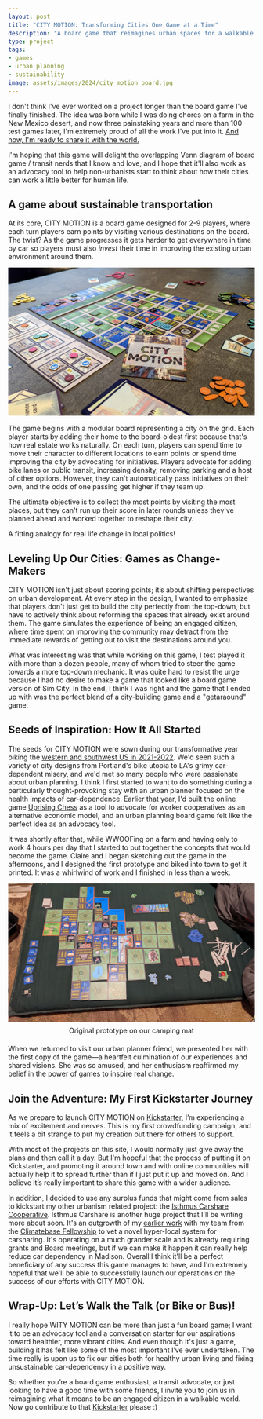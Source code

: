 ```yaml
---
layout: post
title: "CITY MOTION: Transforming Cities One Game at a Time"
description: "A board game that reimagines urban spaces for a walkable future."
type: project
tags:
- games
- urban planning
- sustainability
image: assets/images/2024/city_motion_board.jpg
---
```


I don't think I've ever worked on a project longer than the board game I've finally finished.  The idea was born while I was doing chores on a farm in the New Mexico desert, and now three painstaking years and more than 100 test games later, I'm extremely proud of all the work I've put into it. [And now, I'm ready to share it with the world.](https://kickstarter.com/projects/solarpunktravel/walkable)

I'm hoping that this game will delight the overlapping Venn diagram of board game / transit nerds that I know and love, and I hope that it'll also work as an advocacy tool to help non-urbanists start to think about how their cities can work a little better for human life.

## A game about sustainable transportation

At its core, CITY MOTION is a board game designed for 2-9 players, where each turn players earn points by visiting various destinations on the board. The twist? As the game progresses it gets harder to get everywhere in time by car so players must also _invest_ their time in improving the existing urban environment around them.

<img class="small_img" title="Walkable Board" src="/assets/images/2024/city_motion_board.jpg" alt="A game board with small city tiles on top of a gridded city board. In the bottom left there is an upside down board piece with the logo and a futuristic urban city with tram on it.">

The game begins with a modular board representing a city on the grid. Each player starts by adding their home to the board-oldest first because that's how real estate works naturally. On each turn, players can spend time to move their character to different locations to earn points or spend time improving the city by advocating for initiatives. Players advocate for adding bike lanes or public transit, increasing density, removing parking and a host of other options.  However, they can't automatically pass initiatives on their own, and the odds of one passing get higher if they team up.

The ultimate objective is to collect the most points by visiting the most places, but they can't run up their score in later rounds unless they've planned ahead and worked together to reshape their city.

A fitting analogy for real life change in local politics!

## Leveling Up Our Cities: Games as Change-Makers

CITY MOTION isn't just about scoring points; it’s about shifting perspectives on urban development. At every step in the design, I wanted to emphasize that players don't just get to build the city perfectly from the top-down, but have to actively think about reforming the spaces that already exist around them. The game simulates the experience of being an engaged citizen, where time spent on improving the community may detract from the immediate rewards of getting out to visit the destinations around you.

What was interesting was that while working on this game, I test played it with more than a dozen people, many of whom tried to steer the game towards a more top-down mechanic. It was quite hard to resist the urge because I had no desire to make a game that looked like a board game version of Sim City.  In the end, I think I was right and the game that I ended up with was the perfect blend of a city-building game and a "getaraound" game.


## Seeds of Inspiration: How It All Started

The seeds for CITY MOTION were sown during our transformative year biking the [western and southwest US in 2021-2022](2021/01/coop-trail-update/). We'd seen such a variety of city designs from Portland's bike utopia to LA's grimy car-dependent misery, and we'd met so many people who were passionate about urban planning. I think I first started to want to do something during a particularly thought-provoking stay with an urban planner focused on the health impacts of car-dependence. Earlier that year, I'd built the online game [Uprising Chess](/2021/10/uprising-chess/) as a tool to advocate for worker cooperatives as an alternative economic model, and an urban planning board game felt like the perfect idea as an advocacy tool.


It was shortly after that, while WWOOFing on a farm and having only to work 4 hours per day that I started to put together the concepts that would become the game. Claire and I began sketching out the game in the afternoons, and I designed the first prototype and biked into town to get it printed. It was a whirlwind of work and I finished in less than a week.

<img class="small_img" title="Original Prototype" src="/assets/images/2024/PXL_20220422_022856769.jpg" alt="A prototype game board on a camping mat.">
<div style="text-align:center;margin-bottom:20px;margin-top:5px;">Original prototype on our camping mat</div>

When we returned to visit our urban planner friend, we presented her with the first copy of the game—a heartfelt culmination of our experiences and shared visions. She was so amused, and her enthusiasm reaffirmed my belief in the power of games to inspire real change.



## Join the Adventure: My First Kickstarter Journey

As we prepare to launch CITY MOTION on [Kickstarter](https://kickstarter.com/projects/solarpunktravel/walkable), I’m experiencing a mix of excitement and nerves. This is my first crowdfunding campaign, and it feels a bit strange to put my creation out there for others to support.

With most of the projects on this site, I would normally just give away the plans and then call it a day.  But I'm hopeful that the process of putting it on Kickstarter, and promoting it around town and with online communities will actually help it to spread further than if I just put it up and moved on. And I believe it’s really important to share this game with a wider audience.

In addition, I decided to use any surplus funds that might come from sales to kickstart my other urbanism related project: the [Isthmus Carshare Cooperative](https://isthmuscarshare.com).  Isthmus Carshare is another huge project that I'll be writing more about soon.  It's an outgrowth of my [earlier work](/2024/02/climatebase-carshare/) with my team from the [Climatebase Fellowship](https://climatebase.org/fellowship) to vet a novel hyper-local system for carsharing. It's operating on a much grander scale and is already requiring grants and Board meetings, but if we can make it happen it can really help reduce car dependency in Madison.  Overall I think it'll be a perfect beneficiary of any success this game manages to have, and I'm extremely hopeful that we'll be able to successfully launch our operations on the success of our efforts with CITY MOTION.

## Wrap-Up: Let’s Walk the Talk (or Bike or Bus)!

I really hope WITY MOTION can be more than just a fun board game; I want it to be an advocacy tool and a conversation starter for our aspirations toward healthier, more vibrant cities. And even though it's just a game, building it has felt like some of the most important I’ve ever undertaken. The time really is upon us to fix our cities both for healthy urban living and fixing unsustainable car-dependency in a positive way.

So whether you’re a board game enthusiast, a transit advocate, or just looking to have a good time with some friends, I invite you to join us in reimagining what it means to be an engaged citizen in a walkable world. Now go contribute to that [Kickstarter](https://kickstarter.com/projects/solarpunktravel/walkable) please :)